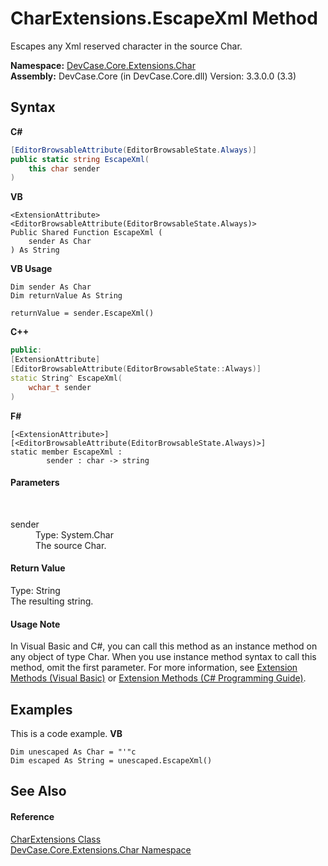 # CharExtensions.EscapeXml Method 
 

Escapes any Xml reserved character in the source Char.

**Namespace:**&nbsp;<a href="N_DevCase_Core_Extensions_Char">DevCase.Core.Extensions.Char</a><br />**Assembly:**&nbsp;DevCase.Core (in DevCase.Core.dll) Version: 3.3.0.0 (3.3)

## Syntax

**C#**<br />
``` C#
[EditorBrowsableAttribute(EditorBrowsableState.Always)]
public static string EscapeXml(
	this char sender
)
```

**VB**<br />
``` VB
<ExtensionAttribute>
<EditorBrowsableAttribute(EditorBrowsableState.Always)>
Public Shared Function EscapeXml ( 
	sender As Char
) As String
```

**VB Usage**<br />
``` VB Usage
Dim sender As Char
Dim returnValue As String

returnValue = sender.EscapeXml()
```

**C++**<br />
``` C++
public:
[ExtensionAttribute]
[EditorBrowsableAttribute(EditorBrowsableState::Always)]
static String^ EscapeXml(
	wchar_t sender
)
```

**F#**<br />
``` F#
[<ExtensionAttribute>]
[<EditorBrowsableAttribute(EditorBrowsableState.Always)>]
static member EscapeXml : 
        sender : char -> string 

```


#### Parameters
&nbsp;<dl><dt>sender</dt><dd>Type: System.Char<br />The source Char.</dd></dl>

#### Return Value
Type: String<br />The resulting string.

#### Usage Note
In Visual Basic and C#, you can call this method as an instance method on any object of type Char. When you use instance method syntax to call this method, omit the first parameter. For more information, see <a href="https://docs.microsoft.com/dotnet/visual-basic/programming-guide/language-features/procedures/extension-methods">Extension Methods (Visual Basic)</a> or <a href="https://docs.microsoft.com/dotnet/csharp/programming-guide/classes-and-structs/extension-methods">Extension Methods (C# Programming Guide)</a>.

## Examples
This is a code example. 
**VB**<br />
``` VB
Dim unescaped As Char = "'"c
Dim escaped As String = unescaped.EscapeXml()
```


## See Also


#### Reference
<a href="T_DevCase_Core_Extensions_Char_CharExtensions">CharExtensions Class</a><br /><a href="N_DevCase_Core_Extensions_Char">DevCase.Core.Extensions.Char Namespace</a><br />